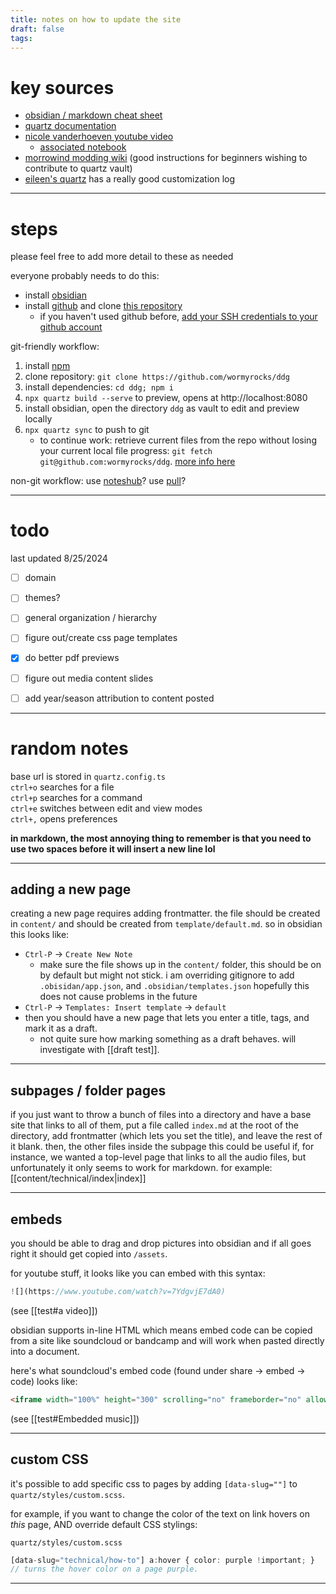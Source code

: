 ```yaml
---
title: notes on how to update the site
draft: false
tags:
---
```

# key sources
* [obsidian / markdown cheat sheet](https://publish-01.obsidian.md/access/09cfa50ec31c0f01873549787f02a7e0/assets/Markdown%20Cheat%20Sheet.pdf)
* [quartz documentation](https://quartz.jzhao.xyz/authoring-content)
* [nicole vanderhoeven youtube video](https://www.youtube.com/watch?v=6s6DT1yN4dw)
	* [associated notebook](https://notes.nicolevanderhoeven.com/How+to+publish+Obsidian+notes+with+Quartz+on+GitHub+Pages)
* [morrowind modding wiki](https://morrowind-modding.github.io/contributing/how-to-contribute) (good instructions for beginners wishing to contribute to quartz vault)
* [eileen's quartz](https://quartz.eilleeenz.com/Quartz-customization-log) has a really good customization log

---

# steps
please feel free to add more detail to these as needed

everyone probably needs to do this:
* install [obsidian](https://obsidian.md/)
* install [github](https://docs.github.com/en/desktop/installing-and-authenticating-to-github-desktop/installing-github-desktop) and clone [this repository](https://github.com/wormyrocks/ddg)
	* if you haven't used github before, [add your SSH credentials to your github account](https://docs.github.com/en/authentication/connecting-to-github-with-ssh/adding-a-new-ssh-key-to-your-github-account)

git-friendly workflow:
1. install [npm](https://docs.npmjs.com/downloading-and-installing-node-js-and-npm#using-a-node-installer-to-install-nodejs-and-npm)
2. clone repository: `git clone https://github.com/wormyrocks/ddg`
3. install dependencies: `cd ddg; npm i`
4. `npx quartz build --serve` to preview, opens at http://localhost:8080
5. install obsidian, open the directory `ddg` as vault to edit and preview locally
6. `npx quartz sync` to push to git
	- to continue work: retrieve current files from the repo without losing your current local file progress: `git fetch git@github.com:wormyrocks/ddg`. [more info here](https://docs.github.com/en/get-started/using-git/getting-changes-from-a-remote-repository)

non-git workflow:
use [noteshub](https://about.noteshub.app/)?
use [pull](https://github.com/apps/pull)?

----
# todo
last updated 8/25/2024 
- [ ] domain
- [ ] themes?
- [ ] general organization / hierarchy 
- [ ] figure out/create css page templates 
- [x] do better pdf previews 
- [ ] figure out media content slides 
- [ ] add year/season attribution to content posted 


----
# random notes

base url is stored in `quartz.config.ts`  
`ctrl+o` searches for a file  
`ctrl+p` searches for a command  
`ctrl+e` switches between edit and view modes  
`ctrl+,` opens preferences  

**in markdown, the most annoying thing to remember is that you need to use two spaces before it will insert a new line lol**

----

## adding a new page

creating a new page requires adding frontmatter. the file should be created in `content/` and should be created from `template/default.md`. so in obsidian this looks like:
* `Ctrl-P` -> `Create New Note`
	* make sure the file shows up in the `content/` folder, this should be on by default but might not stick. i am overriding gitignore to add `.obisidan/app.json`, and `.obsidian/templates.json` hopefully this does not cause problems in the future
* `Ctrl-P` -> `Templates: Insert template` -> `default`
* then you should have a new page that lets you enter a title, tags, and mark it as a draft.
	* not quite sure how marking something as a draft behaves. will investigate with [[draft test]].

----

## subpages / folder pages

if you just want to throw a bunch of files into a directory and have a base site that links to all of them, put a file called `index.md` at the root of the directory, add frontmatter (which lets you set the title), and leave the rest of it blank.
then, the other files inside the subpage
this could be useful if, for instance, we wanted a top-level page that links to all the audio files, but unfortunately it only seems to work for markdown.
for example: [[content/technical/index|index]]

----

## embeds

you should be able to drag and drop pictures into obsidian and if all goes right it should get copied into `/assets`.

for youtube stuff, it looks like you can embed with this syntax:

```ts
![](https://www.youtube.com/watch?v=7YdgvjE7dA0)
```

(see [[test#a video]])

obsidian supports in-line HTML which means embed code can be copied from a site like soundcloud or bandcamp and will work when pasted directly into a document.

here's what soundcloud's embed code (found under share -> embed -> code) looks like: 

```html
<iframe width="100%" height="300" scrolling="no" frameborder="no" allow="autoplay" src="https://w.soundcloud.com/player/?url=https%3A//api.soundcloud.com/tracks/1511945842&color=%23ff5500&auto_play=false&hide_related=false&show_comments=true&show_user=true&show_reposts=false&show_teaser=true&visual=true"></iframe><div style="font-size: 10px; color: #cccccc;line-break: anywhere;word-break: normal;overflow: hidden;white-space: nowrap;text-overflow: ellipsis; font-family: Interstate,Lucida Grande,Lucida Sans Unicode,Lucida Sans,Garuda,Verdana,Tahoma,sans-serif;font-weight: 100;"><a href="https://soundcloud.com/dannn" title="DANNN​" target="_blank" style="color: #cccccc; text-decoration: none;">DANNN​</a> · <a href="https://soundcloud.com/dannn/spectral" title="Spectral" target="_blank" style="color: #cccccc; text-decoration: none;">Spectral</a></div>
```

(see [[test#Embedded music]])

---

## custom CSS

it's possible to add specific css to pages by adding `[data-slug=""]` to  `quartz/styles/custom.scss`. 

for example, if you want to change the color of the text on link hovers on *this* page, AND override default CSS stylings:

`quartz/styles/custom.scss`

```ts
[data-slug="technical/how-to"] a:hover { color: purple !important; } 
// turns the hover color on a page purple.
```

---

## 
